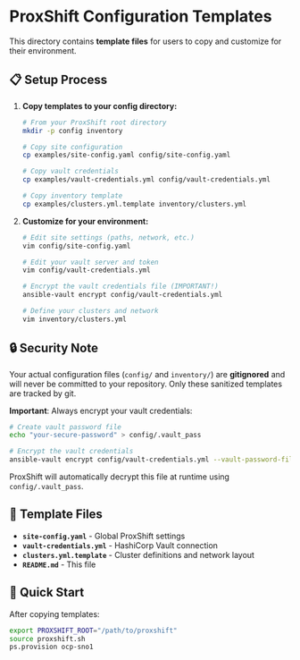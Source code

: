 # ProxShift Configuration Templates

This directory contains **template files** for users to copy and customize for their environment.

## 📋 Setup Process

1. **Copy templates to your config directory:**
   ```bash
   # From your ProxShift root directory
   mkdir -p config inventory
   
   # Copy site configuration
   cp examples/site-config.yaml config/site-config.yaml
   
   # Copy vault credentials  
   cp examples/vault-credentials.yml config/vault-credentials.yml
   
   # Copy inventory template
   cp examples/clusters.yml.template inventory/clusters.yml
   ```

2. **Customize for your environment:**
   ```bash
   # Edit site settings (paths, network, etc.)
   vim config/site-config.yaml
   
   # Edit your vault server and token
   vim config/vault-credentials.yml 
   
   # Encrypt the vault credentials file (IMPORTANT!)
   ansible-vault encrypt config/vault-credentials.yml
   
   # Define your clusters and network
   vim inventory/clusters.yml
   ```

## 🔒 Security Note

Your actual configuration files (`config/` and `inventory/`) are **gitignored** and will never be committed to your repository. Only these sanitized templates are tracked by git.

**Important**: Always encrypt your vault credentials:
```bash
# Create vault password file
echo "your-secure-password" > config/.vault_pass

# Encrypt the vault credentials
ansible-vault encrypt config/vault-credentials.yml --vault-password-file config/.vault_pass
```

ProxShift will automatically decrypt this file at runtime using `config/.vault_pass`.

## 📁 Template Files

- **`site-config.yaml`** - Global ProxShift settings
- **`vault-credentials.yml`** - HashiCorp Vault connection
- **`clusters.yml.template`** - Cluster definitions and network layout
- **`README.md`** - This file

## 🚀 Quick Start

After copying templates:

```bash
export PROXSHIFT_ROOT="/path/to/proxshift"
source proxshift.sh
ps.provision ocp-sno1
```
